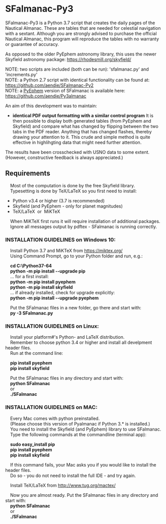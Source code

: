 # SFalmanac-Py3

SFalmanac-Py3 is a Python 3.7 script that creates the daily pages of the Nautical Almanac. These are tables that are needed for celestial navigation with a sextant. Although you are strongly advised to purchase the official Nautical Almanac, this program will reproduce the tables with no warranty or guarantee of accuracy.

As opposed to the older PyEphem astronomy library, this uses the newer Skyfield astronomy package: https://rhodesmill.org/skyfield/

NOTE: two scripts are included (both can be run): 'sfalmanac.py' and 'increments.py'  
NOTE: a Python 2.7 script with identical functionality can be found at:  https://github.com/aendie/SFalmanac-Py2  
NOTE: a [PyEphem](https://rhodesmill.org/pyephem/) version of SFalmanac is available here:
https://github.com/aendie/Py3almanac

An aim of this development was to maintain:

* **identical PDF output formatting with a similar control program**
	 It is then possible to display both generated tables (from PyEphem and Skyfield)
	 and compare what has changed by flipping between the two tabs in the PDF reader.
	 Anything that has changed flashes, thereby drawing your attention to it.
	 This crude and simple method is quite effective in highlihgting data that
	 might need further attention.

The results have been crosschecked with USNO data to some extent.  
(However, constructive feedback is always appreciated.)

## Requirements

&nbsp;&nbsp;&nbsp;&nbsp;Most of the computation is done by the free Skyfield library.  
&nbsp;&nbsp;&nbsp;&nbsp;Typesetting is done by TeX/LaTeX so you first need to install:

* Python v3.4 or higher (3.7 is recommended)
* Skyfield (and PyEphem - only for planet magnitudes)
* TeX/LaTeX&nbsp;&nbsp;or&nbsp;&nbsp;MiKTeX
  
&nbsp;&nbsp;&nbsp;&nbsp;When MiKTeX first runs it will require installation of additional packages.  
&nbsp;&nbsp;&nbsp;&nbsp;Ignore all messages output by pdftex - SFalmanac is running correctly.  

### INSTALLATION GUIDELINES on Windows 10:

&nbsp;&nbsp;&nbsp;&nbsp;Install Python 3.7 and MiKTeX from https://miktex.org/  
&nbsp;&nbsp;&nbsp;&nbsp;Using Command Prompt, go to your Python folder and run, e.g.:

&nbsp;&nbsp;&nbsp;&nbsp;**cd C:\\Python37-64**  
&nbsp;&nbsp;&nbsp;&nbsp;**python -m pip install --upgrade pip**  
&nbsp;&nbsp;&nbsp;&nbsp;... for a first install:  
&nbsp;&nbsp;&nbsp;&nbsp;**python -m pip install pyephem**  
&nbsp;&nbsp;&nbsp;&nbsp;**python -m pip install skyfield**  
&nbsp;&nbsp;&nbsp;&nbsp;... if already installed, check for upgrade explicitly:  
&nbsp;&nbsp;&nbsp;&nbsp;**python -m pip install --upgrade pyephem**

&nbsp;&nbsp;&nbsp;&nbsp;Put the SFalmanac files in a new folder, go there and start with:  
&nbsp;&nbsp;&nbsp;&nbsp;**py -3 SFalmanac.py**


### INSTALLATION GUIDELINES on Linux:

&nbsp;&nbsp;&nbsp;&nbsp;Install your platform#'s Python- and LaTeX distribution.  
&nbsp;&nbsp;&nbsp;&nbsp;Remember to choose python 3.4 or higher and install all develpment header files.  
&nbsp;&nbsp;&nbsp;&nbsp;Run at the command line:

&nbsp;&nbsp;&nbsp;&nbsp;**pip install pyephem**  
&nbsp;&nbsp;&nbsp;&nbsp;**pip install skyfield**  

&nbsp;&nbsp;&nbsp;&nbsp;Put the SFalmanac files in any directory and start with:  
&nbsp;&nbsp;&nbsp;&nbsp;**python SFalmanac**  
&nbsp;&nbsp;&nbsp;&nbsp;or  
&nbsp;&nbsp;&nbsp;&nbsp;**./SFalmanac**


### INSTALLATION GUIDELINES on MAC:

&nbsp;&nbsp;&nbsp;&nbsp;Every Mac comes with python preinstalled.  
&nbsp;&nbsp;&nbsp;&nbsp;(Please choose this version of Pyalmanac if Python 3.* is installed.)  
&nbsp;&nbsp;&nbsp;&nbsp;You need to install the Skyfield (and PyEphem) library to use SFalmanac.  
&nbsp;&nbsp;&nbsp;&nbsp;Type the following commands at the commandline (terminal app):

&nbsp;&nbsp;&nbsp;&nbsp;**sudo easy_install pip**  
&nbsp;&nbsp;&nbsp;&nbsp;**pip install pyephem**  
&nbsp;&nbsp;&nbsp;&nbsp;**pip install skyfield**

&nbsp;&nbsp;&nbsp;&nbsp;If this command fails, your Mac asks you if you would like to install the header files.  
&nbsp;&nbsp;&nbsp;&nbsp;Do so - you do not need to install the full IDE - and try again.

&nbsp;&nbsp;&nbsp;&nbsp;Install TeX/LaTeX from http://www.tug.org/mactex/

&nbsp;&nbsp;&nbsp;&nbsp;Now you are almost ready. Put the SFalmanac files in any directory and start with:  
&nbsp;&nbsp;&nbsp;&nbsp;**python SFalmanac**  
&nbsp;&nbsp;&nbsp;&nbsp;or  
&nbsp;&nbsp;&nbsp;&nbsp;**./SFalmanac**
